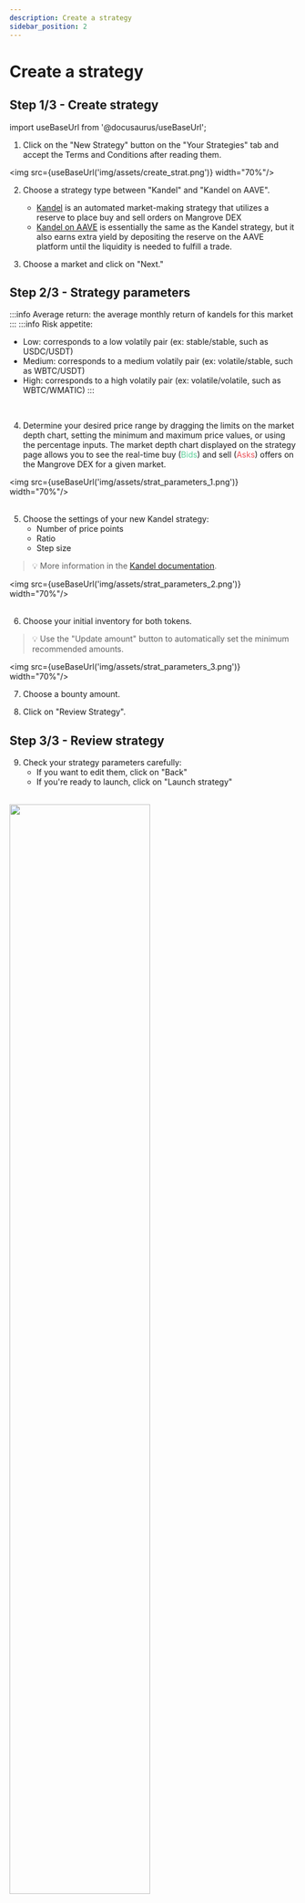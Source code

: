 ```yaml
---
description: Create a strategy
sidebar_position: 2
---
```



# Create a strategy


## Step 1/3 - Create strategy

import useBaseUrl from '@docusaurus/useBaseUrl';

1. Click on the "New Strategy" button on the "Your Strategies" tab and accept the Terms and Conditions after reading them.

<img src={useBaseUrl('img/assets/create_strat.png')} width="70%"/>

2. Choose a strategy type between "Kandel" and "Kandel on AAVE".
    * [Kandel](../../kandel/README.md) is an automated market-making strategy that utilizes a reserve to place buy and sell orders on Mangrove DEX
    * [Kandel on AAVE](../../kandel/details-on-strats/#kandel-on-aave) is essentially the same as the Kandel strategy, but it also earns extra yield by depositing the reserve on the AAVE platform until the liquidity is needed to fulfill a trade.
    
3. Choose a market and click on "Next."

## Step 2/3 - Strategy parameters

:::info
Average return: the average monthly return of kandels for this market
:::
:::info
Risk appetite:
* Low: corresponds to a low volatily pair (ex: stable/stable, such as USDC/USDT)
* Medium: corresponds to a medium volatily pair (ex: volatile/stable, such as WBTC/USDT)
* High: corresponds to a high volatily pair (ex: volatile/volatile, such as WBTC/WMATIC)
:::
<br />

4. Determine your desired price range by dragging the limits on the market depth chart, setting the minimum and maximum price values, or using the percentage inputs. The market depth chart displayed on the strategy page allows you to see the real-time buy (<font color="#5cd19b">Bids</font>) and sell (<font color="#eb525a">Asks</font>) offers on the Mangrove DEX for a given market.

<img src={useBaseUrl('img/assets/strat_parameters_1.png')} width="70%"/>
<br /><br />

5. Choose the settings of your new Kandel strategy:
    * Number of price points
    * Ratio
    * Step size

> 💡
> More information in the [Kandel documentation](../../kandel/how-does-kandel-work/parameters.md).

<img src={useBaseUrl('img/assets/strat_parameters_2.png')} width="70%"/>
<br /><br />

6. Choose your initial inventory for both tokens.

> 💡
> Use the "Update amount" button to automatically set the minimum recommended amounts.

<img src={useBaseUrl('img/assets/strat_parameters_3.png')} width="70%"/>
<br />

7. Choose a bounty amount.

8. Click on "Review Strategy".


## Step 3/3 - Review strategy

9. Check your strategy parameters carefully:
    * If you want to edit them, click on "Back"
    * If you're ready to launch, click on "Launch strategy"

<br />
<img src={useBaseUrl('img/assets/strat_parameters_4.png')} width="70%"/>
<br />

10. "Waiting for confirmation": you will be asked to sign 4 transactions in a row, including the deployment of your Kandel contract, the spending approvals of your pair's tokens, and the native token amount to be deposited for [bounty](../../../developers/glossary.md#bounty).
> 💡
> when signing on Metmamask, select "Use default" to set the appropriate amount of Approval.

11. Select on 'View strategy' to manage your strategy, or click 'Done' to go back to the Strategies page.

<br />
Congratulations!<br />
Your Kandel strategy is now live and ready to start publishing buy and sell orders on the Mangrove order book.
